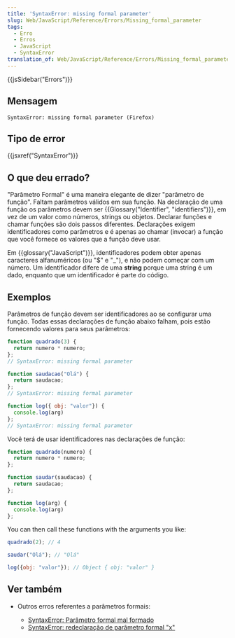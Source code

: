 ```yaml
---
title: 'SyntaxError: missing formal parameter'
slug: Web/JavaScript/Reference/Errors/Missing_formal_parameter
tags:
  - Erro
  - Erros
  - JavaScript
  - SyntaxError
translation_of: Web/JavaScript/Reference/Errors/Missing_formal_parameter
---
```

{{jsSidebar("Errors")}}

## Mensagem

```
SyntaxError: missing formal parameter (Firefox)
```

## Tipo de error

{{jsxref("SyntaxError")}}

## O que deu errado?

"Parâmetro Formal" é uma maneira elegante de dizer "parâmetro de função". Faltam parâmetros válidos em sua função. Na declaração de uma função os parâmetros devem ser {{Glossary("Identifier", "identifiers")}}, em vez de um valor como números, strings ou objetos. Declarar funções e chamar funções são dois passos diferentes. Declarações exigem identificadores como parâmetros e é apenas ao chamar (invocar) a função que você fornece os valores que a função deve usar.

Em {{glossary("JavaScript")}}, identificadores podem obter apenas caracteres alfanuméricos (ou "$" e "\_"), e não podem começar com um número. Um identificador difere de uma **string** porque uma string é um dado, enquanto que um identificador é parte do código.

## Exemplos

Parâmetros de função devem ser identificadores ao se configurar uma função. Todas essas declarações de função abaixo falham, pois estão fornecendo valores para seus parâmetros:

```js example-bad
function quadrado(3) {
  return numero * numero;
};
// SyntaxError: missing formal parameter

function saudacao("Olá") {
  return saudacao;
};
// SyntaxError: missing formal parameter

function log({ obj: "valor"}) {
  console.log(arg)
};
// SyntaxError: missing formal parameter
```

Você terá de usar identificadores nas declarações de função:

```js example-good
function quadrado(numero) {
  return numero * numero;
};

function saudar(saudacao) {
  return saudacao;
};

function log(arg) {
  console.log(arg)
};
```

You can then call these functions with the arguments you like:

```js
quadrado(2); // 4

saudar("Olá"); // "Olá"

log({obj: "valor"}); // Object { obj: "valor" }
```

## Ver também

- Outros erros referentes a parâmetros formais:

  - [SyntaxError: Parâmetro formal mal formado](/pt-BR/docs/Web/JavaScript/Reference/Errors/Malformed_formal_parameter)
  - [SyntaxError: redeclaração de parâmetro formal "x"](/pt-BR/docs/Web/JavaScript/Reference/Errors/Redeclared_parameter)
